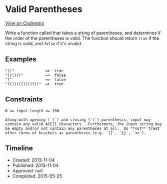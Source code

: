 # Valid Parentheses
[*View on Codewars*](https://www.codewars.com/kata/valid-parentheses)

Write a function called that takes a string of parentheses, and determines if the order of the parentheses is valid. The function should return `true` if the string is valid, and `false` if it's invalid.

## Examples

```
"()"              =>  true
")(()))"          =>  false
"("               =>  false
"(())((()())())"  =>  true
```

## Constraints

`0 <= input.length <= 100`

~~~if-not:javascript,go
Along with opening (`(`) and closing (`)`) parenthesis, input may contain any valid ASCII characters.  Furthermore, the input string may be empty and/or not contain any parentheses at all.  Do **not** treat other forms of brackets as parentheses (e.g. `[]`, `{}`, `<>`).
~~~

## Timeline
- Created: 2013-11-04
- Published: 2013-11-04
- Approved: null
- Completed: 2015-05-25